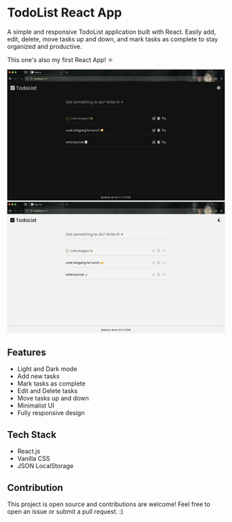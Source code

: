 # TodoList React App

A simple and responsive TodoList application built with React. Easily add, edit, delete, move tasks up and down, and mark tasks as complete to stay organized and productive.

This one's also my first React App! ⚛

![TodoList App Screenshot](public/darkMode.png)
![TodoList App Screenshot](public/lightMode.png)

## Features

- Light and Dark mode
- Add new tasks
- Mark tasks as complete
- Edit and Delete tasks
- Move tasks up and down
- Minimalist UI
- Fully responsive design

## Tech Stack

- React.js
- Vanilla CSS
- JSON LocalStorage

## Contribution

This project is open source and contributions are welcome! Feel free to open an issue or submit a pull request. :)
